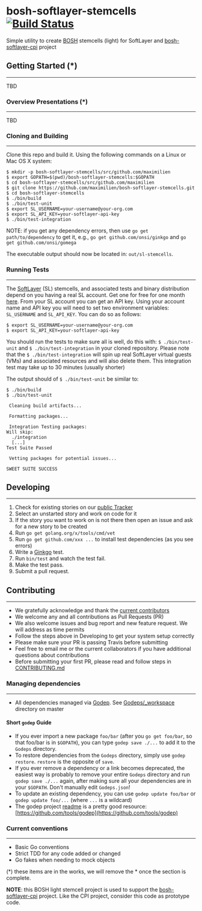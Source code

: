 bosh-softlayer-stemcells [![Build Status](https://travis-ci.org/maximilien/bosh-softlayer-stemcells.svg?branch=master)](https://travis-ci.org/maximilien/bosh-softlayer-stemcells#)
========================

Simple utility to create [BOSH](https://github.com/cloudfoundry/bosh) stemcells (light) for SoftLayer and [bosh-softlayer-cpi](https://github.com/maximilien/bosh-softlayer-cpi) project

## Getting Started (*)
------------------

TBD

### Overview Presentations (*)
--------------------------

TBD

### Cloning and Building
------------------------

Clone this repo and build it. Using the following commands on a Linux or Mac OS X system:

```
$ mkdir -p bosh-softlayer-stemcells/src/github.com/maximilien
$ export GOPATH=$(pwd)/bosh-softlayer-stemcells:$GOPATH
$ cd bosh-softlayer-stemcells/src/github.com/maximilien
$ git clone https://github.com/maximilien/bosh-softlayer-stemcells.git
$ cd bosh-softlayer-stemcells
$ ./bin/build
$ ./bin/test-unit
$ export SL_USERNAME=your-username@your-org.com
$ export SL_API_KEY=your-softlayer-api-key
$ ./bin/test-integration
```

NOTE: if you get any dependency errors, then use `go get path/to/dependency` to get it, e.g., `go get github.com/onsi/ginkgo` and `go get github.com/onsi/gomega`

The executable output should now be located in: `out/sl-stemcells`.

### Running Tests
-----------------

The [SoftLayer](http://www.softlayer.com) (SL) stemcells, and associated tests and binary distribution depend on you having a real SL account. Get one for free for one month [here](http://www.softlayer.com/info/free-cloud). From your SL account you can get an API key. Using your account name and API key you will need to set two environment variables: `SL_USERNAME` and `SL_API_KEY`. You can do so as follows:

```
$ export SL_USERNAME=your-username@your-org.com
$ export SL_API_KEY=your-softlayer-api-key
```

You should run the tests to make sure all is well, do this with: `$ ./bin/test-unit` and `$ ./bin/test-integration` in your cloned repository. Please note that the `$ ./bin/test-integration` will spin up real SoftLayer virtual guests (VMs) and associated resources and will also delete them. This integration test may take up to 30 minutes (usually shorter)

The output should of `$ ./bin/test-unit` be similar to:

```
$ ./bin/build
$ ./bin/test-unit

 Cleaning build artifacts...

 Formatting packages...

 Integration Testing packages:
Will skip:
  ./integration
  [...]
Test Suite Passed

 Vetting packages for potential issues...

SWEET SUITE SUCCESS
```

## Developing
-------------

1. Check for existing stories on our [public Tracker](https://www.pivotaltracker.com/n/projects/1344876)
2. Select an unstarted story and work on code for it
3. If the story you want to work on is not there then open an issue and ask for a new story to be created
4. Run `go get golang.org/x/tools/cmd/vet`
5. Run `go get github.com/xxx ...` to install test dependencies (as you see errors)
6. Write a [Ginkgo](https://github.com/onsi/ginkgo) test.
7. Run `bin/test` and watch the test fail.
8. Make the test pass.
9. Submit a pull request.

## Contributing
---------------

* We gratefully acknowledge and thank the [current contributors](https://github.com/maximilien/bosh-softlayer-stemcells/graphs/contributors)
* We welcome any and all contributions as Pull Requests (PR)
* We also welcome issues and bug report and new feature request. We will address as time permits
* Follow the steps above in Developing to get your system setup correctly
* Please make sure your PR is passing Travis before submitting
* Feel free to email me or the current collaborators if you have additional questions about contributions
* Before submitting your first PR, please read and follow steps in [CONTRIBUTING.md](CONTRIBUTING.md)

### Managing dependencies
-------------------------

* All dependencies managed via [Godep](https://github.com/tools/godep). See [Godeps/_workspace](https://github.com/maximilien/bosh-softlayer-cpi/tree/master/Godeps/_workspace) directory on master

#### Short `godep` Guide
* If you ever import a new package `foo/bar` (after you `go get foo/bar`, so that foo/bar is in `$GOPATH`), you can type `godep save ./...` to add it to the `Godeps` directory.
* To restore dependencies from the `Godeps` directory, simply use `godep restore`. `restore` is the opposite of `save`.
* If you ever remove a dependency or a link becomes deprecated, the easiest way is probably to remove your entire `Godeps` directory and run `godep save ./...` again, after making sure all your dependencies are in your `$GOPATH`. Don't manually edit `Godeps.json`!
* To update an existing dependency, you can use `godep update foo/bar` or `godep update foo/...` (where `...` is a wildcard)
* The godep project [readme](https://github.com/tools/godep/README.md) is a pretty good resource: [https://github.com/tools/godep](https://github.com/tools/godep)

### Current conventions
-----------------------

* Basic Go conventions
* Strict TDD for any code added or changed
* Go fakes when needing to mock objects

(*) these items are in the works, we will remove the * once the section is complete.

**NOTE**: this BOSH light stemcell project is used to support the [bosh-softlayer-cpi](https://github.com/maximilien/bosh-softlayer-cpi) project. Like the CPI project, consider this code as prototype code.
